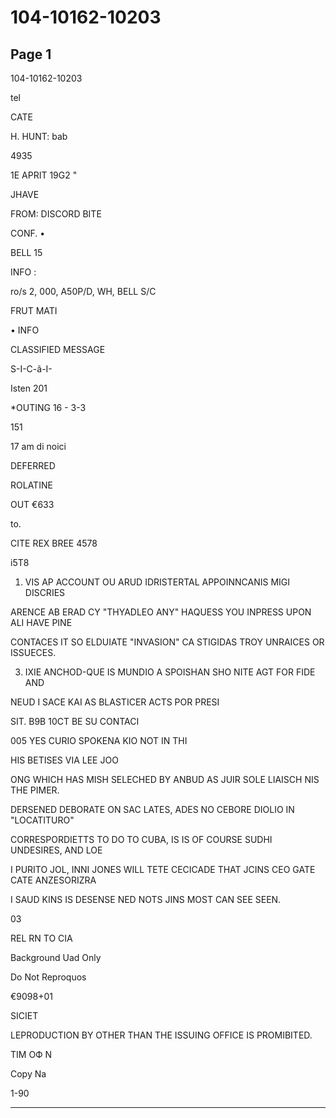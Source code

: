 # 104-10162-10203

## Page 1

104-10162-10203

tel

CATE

H. HUNT: bab

4935

1E APRIT 19G2 "

JHAVE

FROM: DISCORD BITE

CONF. •

BELL 15

INFO :

ro/s 2, 000, A50P/D, WH, BELL S/C

FRUT MATI

• INFO

CLASSIFIED MESSAGE

S-I-C-ã-I-

Isten 201

*OUTING 16 - 3-3

151

17 am di noici

DEFERRED

ROLATINE

OUT €633

to.

CITE REX BREE 4578

i5T8

1. VIS AP ACCOUNT OU ARUD IDRISTERTAL APPOINNCANIS MIGI DISCRIES

ARENCE AB ERAD CY "THYADLEO ANY" HAQUESS YOU INPRESS UPON ALI HAVE PINE

CONTACES IT SO ELDUIATE "INVASION" CA STIGIDAS TROY UNRAICES OR ISSUECES.

3. IXIE ANCHOD-QUE IS MUNDIO A SPOISHAN SHO NITE AGT FOR FIDE AND

NEUD I SACE KAI AS BLASTICER ACTS POR PRESI

SIT. B9B 10CT BE SU CONTACI

005 YES CURIO SPOKENA KIO NOT IN THI

HIS BETISES VIA LEE JOO

ONG WHICH HAS MISH SELECHED BY ANBUD AS JUIR SOLE LIAISCH NIS THE PIMER.

DERSENED DEBORATE ON SAC LATES, ADES NO CEBORE DIOLIO IN "LOCATITURO"

CORRESPORDIETTS TO DO TO CUBA, IS IS OF COURSE SUDHI UNDESIRES, AND LOE

I PURITO JOL, INNI JONES WILL TETE CECICADE THAT JCINS CEO GATE CATE ANZESORIZRA

I SAUD KINS IS DESENSE NED NOTS JINS MOST CAN SEE SEEN.

03

REL RN TO CIA

Background Uad Only

Do Not Reproquos

€9098+01

SICIET

LEPRODUCTION BY OTHER THAN THE ISSUING OFFICE IS PROMIBITED.

TIM ОФ N

Copy Na

1-90

---

